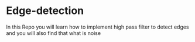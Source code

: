 # Edge-detection
In this Repo you will learn how to implement high pass filter to detect edges and you will also find that what is noise
